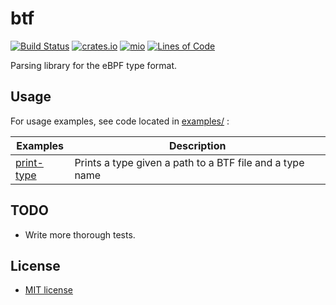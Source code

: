 # btf
[![Build Status](https://github.com/arcjustin/btf/workflows/build/badge.svg)](https://github.com/arcjustin/btf/actions?query=workflow%3Abuild)
[![crates.io](https://img.shields.io/crates/v/btf.svg)](https://crates.io/crates/btf)
[![mio](https://docs.rs/btf/badge.svg)](https://docs.rs/btf/)
[![Lines of Code](https://tokei.rs/b1/github/arcjustin/btf?category=code)](https://tokei.rs/b1/github/arcjustin/btf?category=code)

Parsing library for the eBPF type format.

## Usage

For usage examples, see code located in [examples/](examples/) :

  | Examples | Description |
  |----------|-------------|
  |[print-type](examples/print-type.rs)| Prints a type given a path to a BTF file and a type name|

## TODO

* Write more thorough tests.

## License

* [MIT license](http://opensource.org/licenses/MIT)
